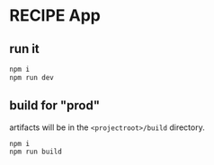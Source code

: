 # RECIPE App


## run it

```bash
npm i
npm run dev 
```

## build for "prod"

artifacts will be in the `<projectroot>/build` directory.

```bash
npm i
npm run build
```

